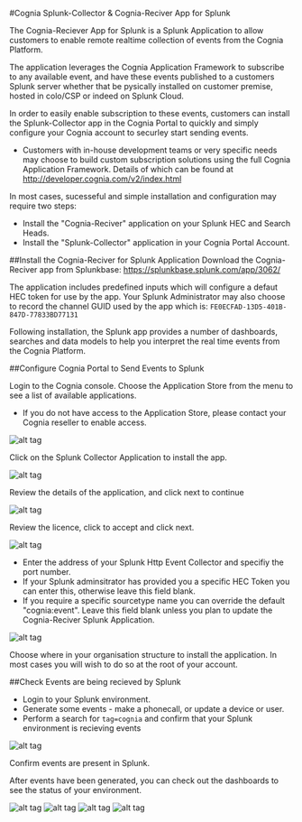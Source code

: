 #Cognia Splunk-Collector & Cognia-Reciver App for Splunk

The Cognia-Reciever App for Splunk is a Splunk Application to allow customers to enable remote realtime collection of events from the Cognia Platform.

The application leverages the Cognia Application Framework to subscribe to any available event, and have these events published to a customers Splunk server whether that be pysically installed on customer premise, hosted in colo/CSP or indeed on Splunk Cloud.

In order to easily enable subscription to these events, customers can install the Splunk-Collector app in the Cognia Portal to quickly and simply configure your Cognia account to securley start sending events.
* Customers with in-house development teams or very specific needs may choose to build custom subscription solutions using the full Cognia Application Framework. Details of which can be found at http://developer.cognia.com/v2/index.html

In most cases, sucesseful and simple installation and configuration may require two steps:
* Install the "Cognia-Reciver" application on your Splunk HEC and Search Heads.
* Install the "Splunk-Collector" application in your Cognia Portal Account.

##Install the Cognia-Reciver for Splunk Application
Download the Cognia-Reciver app from Splunkbase:
https://splunkbase.splunk.com/app/3062/

The application includes predefined inputs which will configure a defaut HEC token for use by the app.
Your Splunk Administrator may also choose to record the channel GUID used by the app which is:
`FE0ECFAD-13D5-401B-847D-77833BD77131`

Following installation, the Splunk app provides a number of dashboards, searches and data models to help you interpret the real time events from the Cognia Platform.

##Configure Cognia Portal to Send Events to Splunk

Login to the Cognia console. Choose the Application Store from the menu to see a list of available applications.
* If you do not have access to the Application Store, please contact your Cognia reseller to enable access.

![alt tag](cognia-splunk-config-01.png)

Click on the Splunk Collector Application to install the app.

![alt tag](cognia-splunk-config-02.png)

Review the details of the application, and click next to continue

![alt tag](cognia-splunk-config-03.png)

Review the licence, click to accept and click next.

![alt tag](cognia-splunk-config-04.png)

* Enter the address of your Splunk Http Event Collector and specifiy the port number.
* If your Splunk adminsitrator has provided you a specific HEC Token you can enter this, otherwise leave this field blank.
* If you require a specific sourcetype name you can override the default "cognia:event". Leave this field blank unless you plan to update the Cognia-Reciver Splunk Application.

![alt tag](cognia-splunk-config-05.png)

Choose where in your organisation structure to install the application. In most cases you will wish to do so at the root of your account.

##Check Events are being recieved by Splunk
* Login to your Splunk environment.
* Generate some events - make a phonecall, or update a device or user.
* Perform a search for `tag=cognia` and confirm that your Splunk environment is recieving events

![alt tag](splunk-events-01.png)

Confirm events are present in Splunk.

After events have been generated, you can check out the dashboards to see the status of your environment.

![alt tag](splunk-events-02.png)
![alt tag](splunk-events-03.png)
![alt tag](splunk-events-04.png)
![alt tag](splunk-events-05.png)
